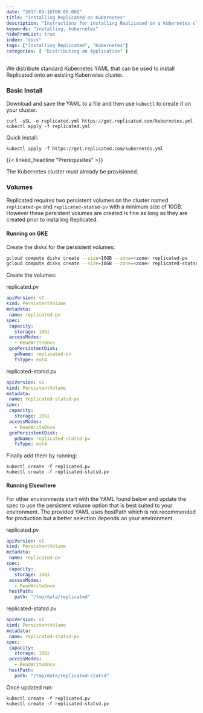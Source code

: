 ```yaml
---
date: "2017-03-16T00:00:00Z"
title: "Installing Replicated on Kubernetes"
description: "Instructions for installing Replicated on a Kubernetes cluster."
keywords: "installing, kubernetes"
hideFromList: true
index: "docs"
tags: ["Installing Replicated", "Kubernetes"]
categories: [ "Distributing an Application" ]
---
```


We distribute standard Kubernetes YAML that can be used to install Replicated onto an existing Kubernetes cluster.

### Basic Install

Download and save the YAML to a file and then use `kubectl` to create it on your cluster.

```shell
curl -sSL -o replicated.yml https://get.replicated.com/kubernetes.yml
kubectl apply -f replicated.yml
```

Quick install:

```shell
kubectl apply -f https://get.replicated.com/kubernetes.yml
```

{{< linked_headline "Prerequisites" >}}

The Kubernetes cluster must already be provisioned.

### Volumes
Replicated requires two persistent volumes on the cluster named `replicated-pv` and `replicated-statsd-pv` with a minimum size of 10GB. However these persistent volumes are created is fine as long as they are created prior to installing Replicated.

#### Running on GKE

Create the disks for the persistent volumes:

```bash
gcloud compute disks create --size=10GB --zone=<zone> replicated-pv
gcloud compute disks create --size=10GB --zone=<zone> replicated-statsd-pv
```

Create the volumes:

replicated.pv

```yaml
apiVersion: v1
kind: PersistentVolume
metadata:
 name: replicated-pv
spec:
 capacity:
   storage: 10Gi
 accessModes:
   - ReadWriteOnce
 gcePersistentDisk:
   pdName: replicated-pv
   fsType: ext4
```

replicated-statsd.pv

```yaml
apiVersion: v1
kind: PersistentVolume
metadata:
 name: replicated-statsd-pv
spec:
 capacity:
   storage: 10Gi
 accessModes:
   - ReadWriteOnce
 gcePersistentDisk:
   pdName: replicated-statsd-pv
   fsType: ext4
```

Finally add them by running:

```shell
kubectl create -f replicated.pv
kubectl create -f replicated-statsd.pv
```

#### Running Elsewhere

For other environments start with the YAML found below and update the spec to use the persistent volume option that is best suited to your environment. The provided YAML uses hostPath which is not recommended for production but a better selection depends on your environment.

replicated.pv

```yaml
apiVersion: v1
kind: PersistentVolume
metadata:
 name: replicated-pv
spec:
 capacity:
   storage: 10Gi
 accessModes:
   - ReadWriteOnce
 hostPath:
   path: "/tmp/data/replicated"
```

replicated-statsd.pv


```yaml
apiVersion: v1
kind: PersistentVolume
metadata:
 name: replicated-statsd-pv
spec:
 capacity:
   storage: 10Gi
 accessModes:
   - ReadWriteOnce
 hostPath:
   path: "/tmp/data/replicated-statsd"
```

Once updated run:

```shell
kubectl create -f replicated.pv
kubectl create -f replicated-statsd.pv
```